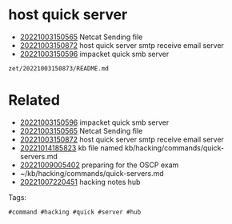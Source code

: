 # host quick server

- [20221003150565](/zet/20221003150565/README.md) Netcat Sending file
- [20221003150872](/zet/20221003150872/README.md) host quick server smtp receive email server
- [20221003150596](/zet/20221003150596/README.md) impacket quick smb server

` zet/20221003150873/README.md `

# Related

- [20221003150596](/zet/20221003150596/README.md) impacket quick smb server
- [20221003150565](/zet/20221003150565/README.md) Netcat Sending file
- [20221003150872](/zet/20221003150872/README.md) host quick server smtp receive email server
- [20221014185823](/zet/20221014185823/README.md) kb file named kb/hacking/commands/quick-servers.md
- [20221009005402](/zet/20221009005402/README.md) preparing for the OSCP exam
- ~/kb/hacking/commands/quick-servers.md
- [20221007220451](/zet/20221007220451/README.md) hacking notes hub

Tags:

    #command #hacking #quick #server #hub
